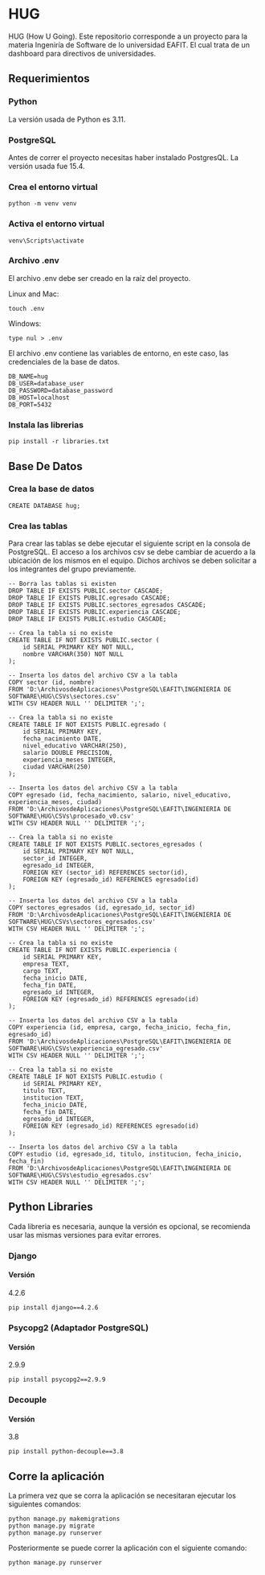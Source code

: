# HUG
HUG (How U Going). Este repositorio corresponde a un proyecto para la materia Ingeniría de Software de lo universidad EAFIT. El cual trata de un dashboard para directivos de universidades.
## Requerimientos
### Python
La versión usada de Python es 3.11.
### PostgreSQL
Antes de correr el proyecto necesitas haber instalado PostgresQL. La versión usada fue 15.4.
### Crea el entorno virtual
```
python -m venv venv
```
### Activa el entorno virtual
```
venv\Scripts\activate
```
### Archivo .env
El archivo .env debe ser creado en la raíz del proyecto.

Linux and Mac:
```
touch .env
```
Windows:
```
type nul > .env
```
El archivo .env contiene las variables de entorno, en este caso, las credenciales de la base de datos.
```
DB_NAME=hug
DB_USER=database_user
DB_PASSWORD=database_password
DB_HOST=localhost
DB_PORT=5432
```
### Instala las librerias
```
pip install -r libraries.txt
```
## Base De Datos
### Crea la base de datos
```
CREATE DATABASE hug;
```
### Crea las tablas
Para crear las tablas se debe ejecutar el siguiente script en la consola de PostgreSQL. El
acceso a los archivos csv se debe cambiar de acuerdo a la ubicación de los mismos en el equipo.
Dichos archivos se deben solicitar a los integrantes del grupo previamente.
```
-- Borra las tablas si existen
DROP TABLE IF EXISTS PUBLIC.sector CASCADE;
DROP TABLE IF EXISTS PUBLIC.egresado CASCADE;
DROP TABLE IF EXISTS PUBLIC.sectores_egresados CASCADE;
DROP TABLE IF EXISTS PUBLIC.experiencia CASCADE;
DROP TABLE IF EXISTS PUBLIC.estudio CASCADE;

-- Crea la tabla si no existe
CREATE TABLE IF NOT EXISTS PUBLIC.sector (
    id SERIAL PRIMARY KEY NOT NULL,
    nombre VARCHAR(350) NOT NULL
);

-- Inserta los datos del archivo CSV a la tabla
COPY sector (id, nombre)
FROM 'D:\ArchivosdeAplicaciones\PostgreSQL\EAFIT\INGENIERIA DE SOFTWARE\HUG\CSVs\sectores.csv'
WITH CSV HEADER NULL '' DELIMITER ';';

-- Crea la tabla si no existe
CREATE TABLE IF NOT EXISTS PUBLIC.egresado (
	id SERIAL PRIMARY KEY,
	fecha_nacimiento DATE,
    nivel_educativo VARCHAR(250),
    salario DOUBLE PRECISION,
    experiencia_meses INTEGER,
    ciudad VARCHAR(250)
);

-- Inserta los datos del archivo CSV a la tabla
COPY egresado (id, fecha_nacimiento, salario, nivel_educativo, experiencia_meses, ciudad)
FROM 'D:\ArchivosdeAplicaciones\PostgreSQL\EAFIT\INGENIERIA DE SOFTWARE\HUG\CSVs\procesado_v0.csv'
WITH CSV HEADER NULL '' DELIMITER ';';

-- Crea la tabla si no existe
CREATE TABLE IF NOT EXISTS PUBLIC.sectores_egresados (
    id SERIAL PRIMARY KEY NOT NULL,
    sector_id INTEGER,
    egresado_id INTEGER,
    FOREIGN KEY (sector_id) REFERENCES sector(id),
    FOREIGN KEY (egresado_id) REFERENCES egresado(id)
);

-- Inserta los datos del archivo CSV a la tabla
COPY sectores_egresados (id, egresado_id, sector_id)
FROM 'D:\ArchivosdeAplicaciones\PostgreSQL\EAFIT\INGENIERIA DE SOFTWARE\HUG\CSVs\sectores_egresados.csv'
WITH CSV HEADER NULL '' DELIMITER ';';

-- Crea la tabla si no existe
CREATE TABLE IF NOT EXISTS PUBLIC.experiencia (
	id SERIAL PRIMARY KEY,
	empresa TEXT,
    cargo TEXT,
    fecha_inicio DATE,
    fecha_fin DATE,
    egresado_id INTEGER,
    FOREIGN KEY (egresado_id) REFERENCES egresado(id)
);

-- Inserta los datos del archivo CSV a la tabla
COPY experiencia (id, empresa, cargo, fecha_inicio, fecha_fin, egresado_id)
FROM 'D:\ArchivosdeAplicaciones\PostgreSQL\EAFIT\INGENIERIA DE SOFTWARE\HUG\CSVs\experiencia_egresado.csv'
WITH CSV HEADER NULL '' DELIMITER ';';

-- Crea la tabla si no existe
CREATE TABLE IF NOT EXISTS PUBLIC.estudio (
	id SERIAL PRIMARY KEY,
	titulo TEXT,
    institucion TEXT,
    fecha_inicio DATE,
    fecha_fin DATE,
    egresado_id INTEGER,
    FOREIGN KEY (egresado_id) REFERENCES egresado(id)
);

-- Inserta los datos del archivo CSV a la tabla
COPY estudio (id, egresado_id, titulo, institucion, fecha_inicio, fecha_fin)
FROM 'D:\ArchivosdeAplicaciones\PostgreSQL\EAFIT\INGENIERIA DE SOFTWARE\HUG\CSVs\estudio_egresados.csv'
WITH CSV HEADER NULL '' DELIMITER ';';
```

## Python Libraries
Cada libreria es necesaria, aunque la versión es opcional, se recomienda usar las mismas versiones para evitar errores.
### Django
#### Versión
4.2.6
```
pip install django==4.2.6
```
### Psycopg2 (Adaptador PostgreSQL)
#### Versión
2.9.9
```
pip install psycopg2==2.9.9
```
### Decouple
#### Versión
3.8
```
pip install python-decouple==3.8
```
## Corre la aplicación
La primera vez que se corra la aplicación se necesitaran ejecutar los siguientes comandos:
```
python manage.py makemigrations
python manage.py migrate
python manage.py runserver
```
Posteriormente se puede correr la aplicación con el siguiente comando:
```
python manage.py runserver
```
